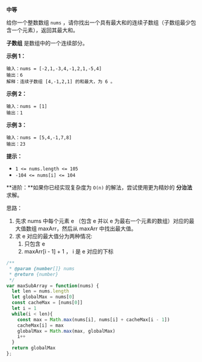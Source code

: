 **中等**

给你一个整数数组 `nums` ，请你找出一个具有最大和的连续子数组（子数组最少包含一个元素），返回其最大和。

**子数组** 是数组中的一个连续部分。

**示例 1：**

```
输入：nums = [-2,1,-3,4,-1,2,1,-5,4]
输出：6
解释：连续子数组 [4,-1,2,1] 的和最大，为 6 。
```

**示例 2：**

```
输入：nums = [1]
输出：1
```

**示例 3：**

```
输入：nums = [5,4,-1,7,8]
输出：23
```

**提示：**

- `1 <= nums.length <= 105`
- `-104 <= nums[i] <= 104`

**进阶：**如果你已经实现复杂度为 `O(n)` 的解法，尝试使用更为精妙的 **分治法** 求解。

思路：

1. 先求 nums 中每个元素 e （包含 e 并以 e 为最右一个元素的数组）对应的最大值数组 maxArr，然后从 maxArr 中找出最大值。
2. 求 e 对应的最大值分为两种情况: 
   1. 只包含 e
   2. maxArr[i - 1] + 1 ， i 是 e 对应的下标

```js
/**
 * @param {number[]} nums
 * @return {number}
 */
var maxSubArray = function(nums) {
  let len = nums.length
  let globalMax = nums[0]
  const cacheMax = [nums[0]]
  let i = 1
  while(i < len){
    const max = Math.max(nums[i], nums[i] + cacheMax[i - 1])
    cacheMax[i] = max
    globalMax = Math.max(max, globalMax)
    i++
  }
  return globalMax
};
```

